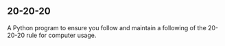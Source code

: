 ## 20-20-20
A Python program to ensure you follow and maintain a following of the 20-20-20 rule for computer usage.
